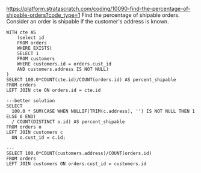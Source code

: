 https://platform.stratascratch.com/coding/10090-find-the-percentage-of-shipable-orders?code_type=1
Find the percentage of shipable orders.
Consider an order is shipable if the customer's address is known.

```
WITH cte AS 
    (select id
    FROM orders 
    WHERE EXISTS(
    SELECT 1
    FROM customers 
    WHERE customers.id = orders.cust_id
    AND customers.address IS NOT NULL)
)
SELECT 100.0*COUNT(cte.id)/COUNT(orders.id) AS percent_shipable
FROM orders 
LEFT JOIN cte ON orders.id = cte.id

---better solution
SELECT
  100.0 * SUM(CASE WHEN NULLIF(TRIM(c.address), '') IS NOT NULL THEN 1 ELSE 0 END)
  / COUNT(DISTINCT o.id) AS percent_shipable
FROM orders o
LEFT JOIN customers c
  ON o.cust_id = c.id;

---
SELECT 100.0*COUNT(customers.address)/COUNT(orders.id)
FROM orders 
LEFT JOIN customers ON orders.cust_id = customers.id
```